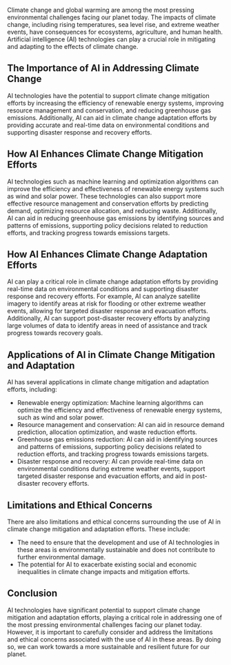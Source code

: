 

Climate change and global warming are among the most pressing environmental challenges facing our planet today. The impacts of climate change, including rising temperatures, sea level rise, and extreme weather events, have consequences for ecosystems, agriculture, and human health. Artificial intelligence (AI) technologies can play a crucial role in mitigating and adapting to the effects of climate change.

The Importance of AI in Addressing Climate Change
-------------------------------------------------

AI technologies have the potential to support climate change mitigation efforts by increasing the efficiency of renewable energy systems, improving resource management and conservation, and reducing greenhouse gas emissions. Additionally, AI can aid in climate change adaptation efforts by providing accurate and real-time data on environmental conditions and supporting disaster response and recovery efforts.

How AI Enhances Climate Change Mitigation Efforts
-------------------------------------------------

AI technologies such as machine learning and optimization algorithms can improve the efficiency and effectiveness of renewable energy systems such as wind and solar power. These technologies can also support more effective resource management and conservation efforts by predicting demand, optimizing resource allocation, and reducing waste. Additionally, AI can aid in reducing greenhouse gas emissions by identifying sources and patterns of emissions, supporting policy decisions related to reduction efforts, and tracking progress towards emissions targets.

How AI Enhances Climate Change Adaptation Efforts
-------------------------------------------------

AI can play a critical role in climate change adaptation efforts by providing real-time data on environmental conditions and supporting disaster response and recovery efforts. For example, AI can analyze satellite imagery to identify areas at risk for flooding or other extreme weather events, allowing for targeted disaster response and evacuation efforts. Additionally, AI can support post-disaster recovery efforts by analyzing large volumes of data to identify areas in need of assistance and track progress towards recovery goals.

Applications of AI in Climate Change Mitigation and Adaptation
--------------------------------------------------------------

AI has several applications in climate change mitigation and adaptation efforts, including:

* Renewable energy optimization: Machine learning algorithms can optimize the efficiency and effectiveness of renewable energy systems, such as wind and solar power.
* Resource management and conservation: AI can aid in resource demand prediction, allocation optimization, and waste reduction efforts.
* Greenhouse gas emissions reduction: AI can aid in identifying sources and patterns of emissions, supporting policy decisions related to reduction efforts, and tracking progress towards emissions targets.
* Disaster response and recovery: AI can provide real-time data on environmental conditions during extreme weather events, support targeted disaster response and evacuation efforts, and aid in post-disaster recovery efforts.

Limitations and Ethical Concerns
--------------------------------

There are also limitations and ethical concerns surrounding the use of AI in climate change mitigation and adaptation efforts. These include:

* The need to ensure that the development and use of AI technologies in these areas is environmentally sustainable and does not contribute to further environmental damage.
* The potential for AI to exacerbate existing social and economic inequalities in climate change impacts and mitigation efforts.

Conclusion
----------

AI technologies have significant potential to support climate change mitigation and adaptation efforts, playing a critical role in addressing one of the most pressing environmental challenges facing our planet today. However, it is important to carefully consider and address the limitations and ethical concerns associated with the use of AI in these areas. By doing so, we can work towards a more sustainable and resilient future for our planet.
